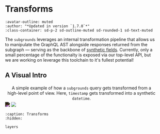 # Transforms

```{article-info}
:avatar-outline: muted
:author: "*Updated in version `1.7.0`*"
:class-container: sd-p-2 sd-outline-muted sd-rounded-1 sd-text-muted
```

The `subgrounds` leverages an internal transformation pipeline that allows us to manipulate the GraphQL AST alongside responses returned from the subgraph — serving as the backbone of [synthetic fields](/subgrounds/getting_started/synthetic_fields). Currently, only a small percentage of the functionalty is exposed via our top-level API, but we are working on leverage this toolchain to it's fullest potential!

## A Visual Intro

<figcaption style="text-align: center; padding: 0.25em">A simple example of how a <code>subgrounds</code> query gets transformed from a high-level point of view. Here, <code class="literal">timestamp</code> gets transformed into a synthetic <code class="literal">datetime</code>. </figcaption>

<img src="https://app.eraser.io/workspace/CtIBJDofsGNpuNWBuMbP/preview?elements=uFEznbs0RcPKxT5mc3Wdyw&type=embed" style="filter: invert(95%)" class="only-dark"/>

<img src="https://app.eraser.io/workspace/CtIBJDofsGNpuNWBuMbP/preview?elements=uFEznbs0RcPKxT5mc3Wdyw&type=embed" class="only-light"/>


```{toctree}
:caption: Transforms
:hidden:

layers
```
